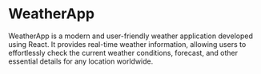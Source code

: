 # WeatherApp

WeatherApp is a modern and user-friendly weather application developed using React. It provides real-time weather information, allowing users to effortlessly check the current weather conditions, forecast, and other essential details for any location worldwide.
